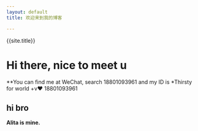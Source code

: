 ```yaml
---
layout: default
title: 欢迎来到我的博客

---
```


{{site.title}}

# Hi there, nice to meet u

 **You can find me at WeChat, search 18801093961 and my ID is *Thirsty for world
    +v❤ 18801093961

## hi bro

**Alita is mine.**

